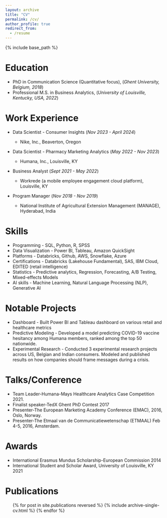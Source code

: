 ```yaml
---
layout: archive
title: "CV"
permalink: /cv/
author_profile: true
redirect_from:
  - /resume
---
```


{% include base_path %}

Education
======
* PhD in Communication Science (Quantitative focus), (_Ghent University, Belgium, 2018_)
* Professional M.S. in Business Analytics, (_University of Louisville, Kentucky, USA, 2022_)

Work Experience
======
* Data Scientist - Consumer Insights                                                      (_Nov 2023 - April 2024_)
  * Nike, Inc., Beaverton, Oregon

* Data Scientist - Pharmacy Marketing Analytics                                           (_May 2022 - Nov 2023_)
  * Humana, Inc., Louisville, KY

* Business Analyst                                                                        (_Sept 2021 - May 2022_)
  * Workrede (a mobile employee engagement cloud platform), Louisville, KY

* Program Manager                                                                         (_Nov 2018 - Nov 2019_)
  * National Institute of Agricultural Extension Management (MANAGE), Hyderabad, India

Skills
======
* Programming - SQL, Python, R, SPSS
* Data Visualization - Power BI, Tableau, Amazon QuickSight
* Platforms - Databricks, Github, AWS, Snowflake, Azure
* Certifications - Databricks (Lakehouse Fundamental), SAS, IBM Cloud, EDITED (retail intelligence)
* Statistics - Predictive analytics, Regression, Forecasting, A/B Testing, Mixed-effects Models
* AI skills - Machine Learning, Natural Language Processing (NLP), Generative AI

Notable Projects
======
* Dashboard - Built Power BI and Tableau dashboard on various retail and healthcare metrics
* Predictive Modeling - Developed a model predicting COVID-19 vaccine hesitancy among Humana members, ranked among the top 50 nationwide.
* Experimental Research - Conducted 3 experimental research projects across US, Belgian and Indian consumers. Modeled and published 
  results on how companies should frame messages during a crisis.

Talks/Conference 
======
* Team Leader-Humana-Mays Healthcare Analytics Case Competition 2021.
* Finalist speaker-TedX Ghent PhD Contest 2017
* Presenter-The European Marketing Academy Conference (EMAC), 2016, Oslo, Norway.
* Presenter-The Etmaal van de Communicatiewetenschap (ETMAAL) Feb 4-5, 2016, Amsterdam.

Awards
======
* International Erasmus Mundus Scholarship-European Commission 2014
* International Student and Scholar Award, University of Louisville, KY 2021

Publications
======
  <ul>{% for post in site.publications reversed %}
    {% include archive-single-cv.html %}
  {% endfor %}</ul>
